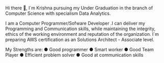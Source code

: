 Hi there 👋, I`m Krishna pursuing my Under Graduation in the branch of Computer Science with specialism Data Analytics.

I am a Computer Programmer/Sofware Developer .I can deliver my Programming and Communication skills, while maintaining the integrity, ethics of the working environment and reputation of the organization.
I`m preparing AWS certification as an Solutions Architect - Associate level. 

My Strengths are:
● Good programmer 
● Smart worker 
● Good Team Player 
● Efficient problem solver 
● Good at communication skills 

